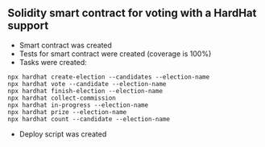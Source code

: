 ## Solidity smart contract for voting with a HardHat support

- Smart contract was created
- Tests for smart contract were created (coverage is 100%)
- Tasks were created:
```shell
npx hardhat create-election --candidates --election-name
npx hardhat vote --candidate --election-name
npx hardhat finish-election --election-name
npx hardhat collect-commission
npx hardhat in-progress --election-name
npx hardhat prize --election-name
npx hardhat count --candidate --election-name 
```
- Deploy script was created